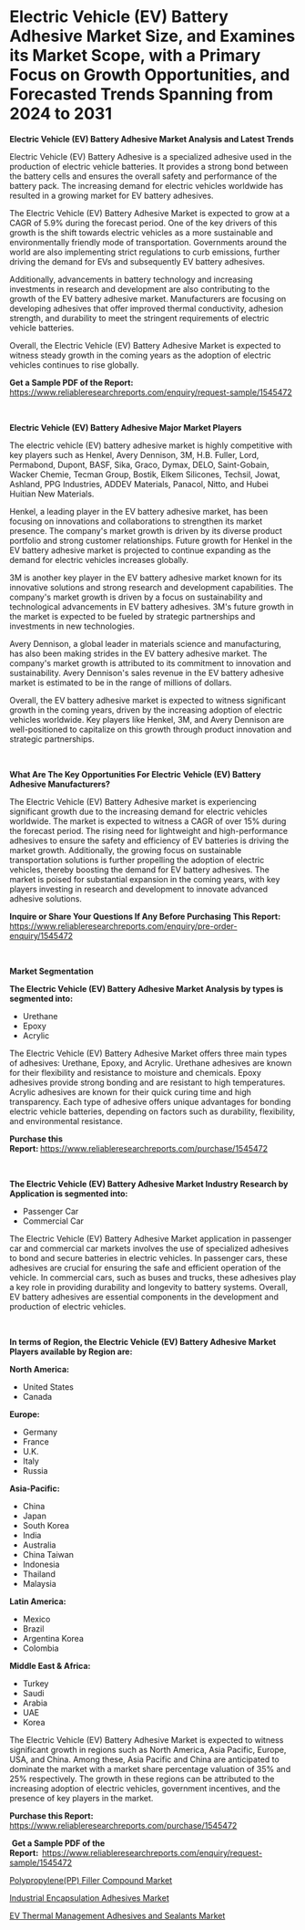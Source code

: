 <p><h1>Electric Vehicle (EV) Battery Adhesive Market Size, and Examines its Market Scope, with a Primary Focus on Growth Opportunities, and Forecasted Trends Spanning from 2024 to 2031</h1></p><p><strong>Electric Vehicle (EV) Battery Adhesive Market Analysis and Latest Trends</strong></p>
<p><p>Electric Vehicle (EV) Battery Adhesive is a specialized adhesive used in the production of electric vehicle batteries. It provides a strong bond between the battery cells and ensures the overall safety and performance of the battery pack. The increasing demand for electric vehicles worldwide has resulted in a growing market for EV battery adhesives.</p><p>The Electric Vehicle (EV) Battery Adhesive Market is expected to grow at a CAGR of 5.9% during the forecast period. One of the key drivers of this growth is the shift towards electric vehicles as a more sustainable and environmentally friendly mode of transportation. Governments around the world are also implementing strict regulations to curb emissions, further driving the demand for EVs and subsequently EV battery adhesives.</p><p>Additionally, advancements in battery technology and increasing investments in research and development are also contributing to the growth of the EV battery adhesive market. Manufacturers are focusing on developing adhesives that offer improved thermal conductivity, adhesion strength, and durability to meet the stringent requirements of electric vehicle batteries.</p><p>Overall, the Electric Vehicle (EV) Battery Adhesive Market is expected to witness steady growth in the coming years as the adoption of electric vehicles continues to rise globally.</p></p>
<p><strong>Get a Sample PDF of the Report:&nbsp;</strong> <a href="https://www.reliableresearchreports.com/enquiry/request-sample/1545472">https://www.reliableresearchreports.com/enquiry/request-sample/1545472</a></p>
<p>&nbsp;</p>
<p><strong>Electric Vehicle (EV) Battery Adhesive Major Market Players</strong></p>
<p><p>The electric vehicle (EV) battery adhesive market is highly competitive with key players such as Henkel, Avery Dennison, 3M, H.B. Fuller, Lord, Permabond, Dupont, BASF, Sika, Graco, Dymax, DELO, Saint-Gobain, Wacker Chemie, Tecman Group, Bostik, Elkem Silicones, Techsil, Jowat, Ashland, PPG Industries, ADDEV Materials, Panacol, Nitto, and Hubei Huitian New Materials.</p><p>Henkel, a leading player in the EV battery adhesive market, has been focusing on innovations and collaborations to strengthen its market presence. The company's market growth is driven by its diverse product portfolio and strong customer relationships. Future growth for Henkel in the EV battery adhesive market is projected to continue expanding as the demand for electric vehicles increases globally.</p><p>3M is another key player in the EV battery adhesive market known for its innovative solutions and strong research and development capabilities. The company's market growth is driven by a focus on sustainability and technological advancements in EV battery adhesives. 3M's future growth in the market is expected to be fueled by strategic partnerships and investments in new technologies.</p><p>Avery Dennison, a global leader in materials science and manufacturing, has also been making strides in the EV battery adhesive market. The company's market growth is attributed to its commitment to innovation and sustainability. Avery Dennison's sales revenue in the EV battery adhesive market is estimated to be in the range of millions of dollars.</p><p>Overall, the EV battery adhesive market is expected to witness significant growth in the coming years, driven by the increasing adoption of electric vehicles worldwide. Key players like Henkel, 3M, and Avery Dennison are well-positioned to capitalize on this growth through product innovation and strategic partnerships.</p></p>
<p>&nbsp;</p>
<p><strong>What Are The Key Opportunities For Electric Vehicle (EV) Battery Adhesive Manufacturers?</strong></p>
<p><p>The Electric Vehicle (EV) Battery Adhesive market is experiencing significant growth due to the increasing demand for electric vehicles worldwide. The market is expected to witness a CAGR of over 15% during the forecast period. The rising need for lightweight and high-performance adhesives to ensure the safety and efficiency of EV batteries is driving the market growth. Additionally, the growing focus on sustainable transportation solutions is further propelling the adoption of electric vehicles, thereby boosting the demand for EV battery adhesives. The market is poised for substantial expansion in the coming years, with key players investing in research and development to innovate advanced adhesive solutions.</p></p>
<p><strong>Inquire or Share Your Questions If Any Before Purchasing This Report:</strong> <a href="https://www.reliableresearchreports.com/enquiry/pre-order-enquiry/1545472">https://www.reliableresearchreports.com/enquiry/pre-order-enquiry/1545472</a></p>
<p>&nbsp;</p>
<p><strong>Market Segmentation</strong></p>
<p><strong>The Electric Vehicle (EV) Battery Adhesive Market Analysis by types is segmented into:</strong></p>
<p><ul><li>Urethane</li><li>Epoxy</li><li>Acrylic</li></ul></p>
<p><p>The Electric Vehicle (EV) Battery Adhesive Market offers three main types of adhesives: Urethane, Epoxy, and Acrylic. Urethane adhesives are known for their flexibility and resistance to moisture and chemicals. Epoxy adhesives provide strong bonding and are resistant to high temperatures. Acrylic adhesives are known for their quick curing time and high transparency. Each type of adhesive offers unique advantages for bonding electric vehicle batteries, depending on factors such as durability, flexibility, and environmental resistance.</p></p>
<p><strong>Purchase this Report:&nbsp;</strong><a href="https://www.reliableresearchreports.com/purchase/1545472">https://www.reliableresearchreports.com/purchase/1545472</a></p>
<p>&nbsp;</p>
<p><strong>The Electric Vehicle (EV) Battery Adhesive Market Industry Research by Application is segmented into:</strong></p>
<p><ul><li>Passenger Car</li><li>Commercial Car</li></ul></p>
<p><p>The Electric Vehicle (EV) Battery Adhesive Market application in passenger car and commercial car markets involves the use of specialized adhesives to bond and secure batteries in electric vehicles. In passenger cars, these adhesives are crucial for ensuring the safe and efficient operation of the vehicle. In commercial cars, such as buses and trucks, these adhesives play a key role in providing durability and longevity to battery systems. Overall, EV battery adhesives are essential components in the development and production of electric vehicles.</p></p>
<p>&nbsp;</p>
<p><strong>In terms of Region, the Electric Vehicle (EV) Battery Adhesive Market Players available by Region are:</strong></p>
<p>
    <p> <strong> North America: </strong>
        <ul>
            <li>United States</li>
            <li>Canada</li>
        </ul>
        </p> 
    <p> <strong> Europe: </strong>
        <ul>
            <li>Germany</li>
            <li>France</li>
            <li>U.K.</li>
            <li>Italy</li>
            <li>Russia</li>
        </ul>
        </p> 
    <p> <strong> Asia-Pacific: </strong>
        <ul>
            <li>China</li>
            <li>Japan</li>
            <li>South Korea</li>
            <li>India</li>
            <li>Australia</li>
            <li>China Taiwan</li>
            <li>Indonesia</li>
            <li>Thailand</li>
            <li>Malaysia</li>
        </ul>
        </p> 
    <p> <strong> Latin America: </strong>
        <ul>
            <li>Mexico</li>
            <li>Brazil</li>
            <li>Argentina Korea</li>
            <li>Colombia</li>
        </ul>
        </p> 
    <p> <strong> Middle East & Africa: </strong>
        <ul>
            <li>Turkey</li>
            <li>Saudi</li>
            <li>Arabia</li>
            <li>UAE</li>
            <li>Korea</li>
        </ul>
    </p>
    </p>
<p><p>The Electric Vehicle (EV) Battery Adhesive Market is expected to witness significant growth in regions such as North America, Asia Pacific, Europe, USA, and China. Among these, Asia Pacific and China are anticipated to dominate the market with a market share percentage valuation of 35% and 25% respectively. The growth in these regions can be attributed to the increasing adoption of electric vehicles, government incentives, and the presence of key players in the market.</p></p>
<p><strong>Purchase this Report: </strong><a href="https://www.reliableresearchreports.com/purchase/1545472">https://www.reliableresearchreports.com/purchase/1545472</a></p>
<p>&nbsp;<strong>Get a Sample PDF of the Report:&nbsp;&nbsp;</strong><a href="https://www.reliableresearchreports.com/enquiry/request-sample/1545472">https://www.reliableresearchreports.com/enquiry/request-sample/1545472</a></p>
<p><strong></strong></p>
<p><p><a href="https://github.com/wwwkeltoum/Market-Research-Report-List-2/blob/main/polypropylenepp-filler-compound-market.md">Polypropylene(PP) Filler Compound Market</a></p><p><a href="https://github.com/nicholepatriciadoylenwnrjr0/Market-Research-Report-List-1/blob/main/industrial-encapsulation-adhesives-market.md">Industrial Encapsulation Adhesives Market</a></p><p><a href="https://github.com/gamblestampleyjenny50m5sl6/Market-Research-Report-List-1/blob/main/ev-thermal-management-adhesives-and-sealants-market.md">EV Thermal Management Adhesives and Sealants Market</a></p></p>